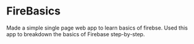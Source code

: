 # FireBasics
Made a simple single page web app to learn basics of firebse. Used this app to breakdown the basics of Firebase step-by-step.
